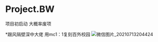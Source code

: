 # Project.BW
项目初启动 大概率废项

*跟风隔壁深中大佬 用mc1：1复刻百外校园
![微信图片_20210713204424](https://user-images.githubusercontent.com/83358789/125453663-31adff9a-37ed-4617-9ba3-d2c90d8a84e0.jpg)
